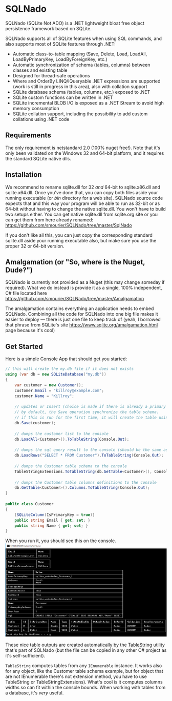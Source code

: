 # SQLNado
SQLNado (SQLite Not ADO) is a .NET lightweight bloat free object persistence framework based on SQLite.

SQLNado supports all of SQLite features when using SQL commands, and also supports most of SQLite features through .NET:

* Automatic class-to-table mapping (Save, Delete, Load, LoadAll, LoadByPrimaryKey, LoadByForeignKey, etc.)
* Automatic synchronization of schema (tables, columns) between classes and existing table
* Designed for thread-safe operations
* Where and OrderBy LINQ/IQueryable .NET expressions are supported (work is still in progress in this area), also with collation support
* SQLite database schema (tables, columns, etc.) exposed to .NET
* SQLite custom functions can be written in .NET
* SQLite incremental BLOB I/O is exposed as a .NET Stream to avoid high memory consumption
* SQLite  collation support, including the possibility to add custom collations using .NET code

## Requirements
The only requirement is netstandard 2.0 (100% nuget free!). Note that it's only been validated on the Windows 32 and 64-bit platform, and it requires the standard SQLite native dlls.

## Installation
We recommend to rename sqlite.dll for 32 *and* 64-bit to sqlite.x86.dll and sqlite.x64.dll. Once you've done that, you can copy both files aside your running executable (or *bin* directory for a web site). SQLNado source code expects that and this way your program will be able to run as 32-bit or as 64-bit without having to change the native sqlite.dll. You won't have to build two setups either. You can get native sqlite.dll from sqlite.org site or you can get them from here already renamed: https://github.com/smourier/SQLNado/tree/master/SqlNado

If you don't like all this, you can just copy the corresponding standard sqlite.dll aside your running executable also, but make sure you use the proper 32 or 64-bit version.

## Amalgamation (or "So, where is the Nuget, Dude?")
SQLNado is currently not provided as a Nuget (this may change someday if required).
What we do instead is provide it as a single, 100% independent, C# file located here https://github.com/smourier/SQLNado/tree/master/Amalgamation

The amalgamation contains everything an application needs to embed SQLNado. Combining all the code for SQLNado into one big file makes it easier to deploy — there is just one file to keep track of (yeah, I borrowed that phrase from SQLite's site https://www.sqlite.org/amalgamation.html page because it's cool)

## Get Started
Here is a simple Console App that should get you started:

```csharp
// this will create the my.db file if it does not exists
using (var db = new SQLiteDatabase("my.db"))
{
    var customer = new Customer();
    customer.Email = "killroy@example.com";
    customer.Name = "Killroy";

    // updates or Insert (choice is made if there is already a primary key on the object).
    // by default, the Save operation synchronize the table schema.
    // if this is run for the first time, it will create the table using Customer type definition (properties).
    db.Save(customer);

    // dumps the customer list to the console
    db.LoadAll<Customer>().ToTableString(Console.Out);

    // dumps the sql query result to the console (should be the same as previous)
    db.LoadRows("SELECT * FROM Customer").ToTableString(Console.Out);

    // dumps the Customer table schema to the console
    TableStringExtensions.ToTableString(db.GetTable<Customer>(), Console.Out);

    // dumps the Customer table columns definitions to the console
    db.GetTable<Customer>().Columns.ToTableString(Console.Out);
}

public class Customer
{
    [SQLiteColumn(IsPrimaryKey = true)]
    public string Email { get; set; }
    public string Name { get; set; }
}
```    
When you run it, you should see this on the console.
![Console Output](/Doc/Images/TableString1.png?raw=true)

These nice table outputs are created automatically by the [TableString](/SqlNado/Utilities/TableString.cs) utility that's part of SQLNado (but the file can be copied in any other C# project as it's self-sufficient).

`TableString` computes tables from any `IEnumerable` instance. It works also for any object, like the Customer table schema example, but for object that are not IEnumerable there's not extension method, you have to use TableString or TableStringExtensions). What's cool is it computes columns widths so can fit within the console bounds. When working with tables from a database, it's *very* useful.
